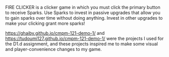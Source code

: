 FIRE CLICKER is a clicker game in which you must click the primary button to receive Sparks. Use Sparks to invest in passive upgrades that allow you to gain sparks over time without doing anything. Invest in other upgrades to make your clicking grant more sparks!

https://ghaiby.github.io/cmpm-121-demo-1/ and https://tudoumi127.github.io/cmpm-121-demo-1/ were the projects I used for the D1.d assignment, and these projects inspired me to make some visual and player-convenience changes to my game.